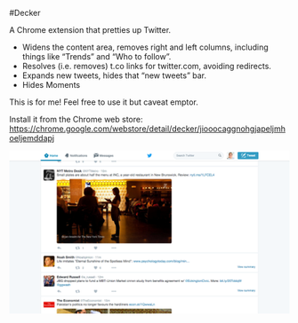#Decker

A Chrome extension that pretties up Twitter.

- Widens the content area, removes right and left columns, including things like “Trends” and “Who to follow”.
- Resolves (i.e. removes) t.co links for twitter.com, avoiding redirects.
- Expands new tweets, hides that “new tweets” bar.
- Hides Moments

This is for me! Feel free to use it but caveat emptor.

Install it from the Chrome web store: https://chrome.google.com/webstore/detail/decker/jiooocaggnohgjapeljmhoeljemddapj

![screen shot](https://raw.githubusercontent.com/clipperhouse/decker/master/Screen.Shot.2016-03-06.at.7.38.35.PM.png)
